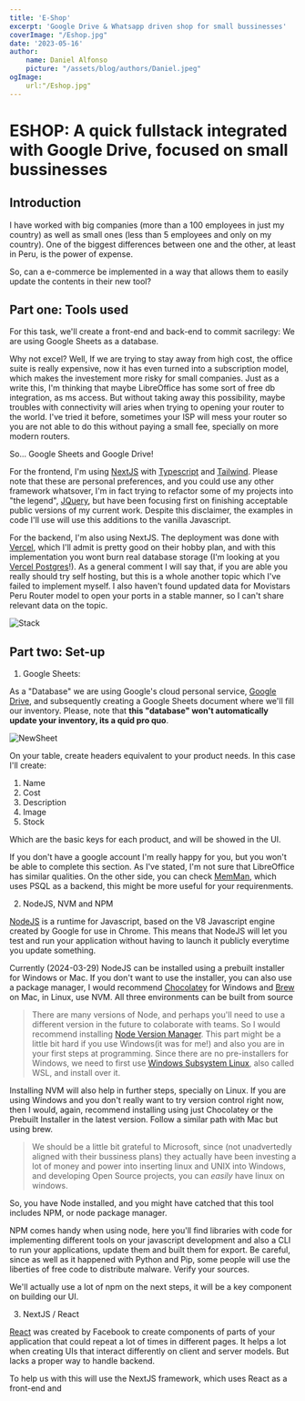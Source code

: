 ```yaml
---
title: 'E-Shop'
excerpt: 'Google Drive & Whatsapp driven shop for small bussinesses'
coverImage: "/Eshop.jpg"
date: '2023-05-16'
author: 
    name: Daniel Alfonso
    picture: "/assets/blog/authors/Daniel.jpeg"
ogImage:
    url:"/Eshop.jpg"
---
```


# ESHOP: A quick fullstack integrated with Google Drive, focused on small bussinesses

## Introduction
I have worked with big companies (more than a 100 employees in just my country) as well as small ones (less than 5 employees and only on my country). One of the biggest differences between one and the other, at least in Peru, is the power of expense. 

So, can a e-commerce be implemented in a way that allows them to easily update the contents in their new tool? 

## Part one: Tools used

For this task, we'll create a front-end and back-end to commit sacrilegy: We are using Google Sheets as a database. 

Why not excel? Well, If we are trying to stay away from high cost, the office suite is really expensive, now it has even turned into a subscription model, which makes the investement more risky for small companies. Just as a write this, I'm thinking that maybe LibreOffice has some sort of free db integration, as ms access. But without taking away this possibility, maybe troubles with connectivity will aries when trying to opening your router to the world. I've tried it before, sometimes your ISP will mess your router so you are not able to do this without paying a small fee, specially on more modern routers.

So... Google Sheets and Google Drive!

For the frontend, I'm using [NextJS](https://nextjs.org) with [Typescript](https://typescriptlang.org) and [Tailwind](https://tailwindcss.com). Please note that these are personal preferences, and you could use any other framework whatsover, I'm in fact trying to refactor some of my projects into "the legend", [JQuery](https://jquery.com/), but have been focusing first on finishing acceptable public versions of my current work. Despite this disclaimer, the examples in code I'll use will use this additions to the vanilla Javascript.

For the backend, I'm also using NextJS. The deployment was done with [Vercel](https://vercel.com), which I'll admit is pretty good on their hobby plan, and with this implementation you wont burn real database storage (I'm looking at you [Vercel Postgres](https://vercel.com)!). As a general comment I will say that, if you are able you really should try self hosting, but this is a whole another topic which I've failed to implement myself. I also haven't found updated data for Movistars Peru Router model to open your ports in a stable manner, so I can't share relevant data on the topic.

![Stack](/public/img/stack.jpg)

## Part two: Set-up

1. Google Sheets:

As a "Database" we are using Google's cloud personal service, [Google Drive](https://www.drive.google.com), and subsequently creating a Google Sheets document where we'll fill our inventory. Please, note that **this "database" won't automatically update your inventory, its a quid pro quo**. 

![NewSheet](/public/img/newsheet.jpg)

On your table, create headers equivalent to your product needs. In this case I'll create:

1. Name
2. Cost
3. Description
4. Image
5. Stock

Which are the basic keys for each product, and will be showed in the UI.

If you don't have a google account I'm really happy for you, but you won't be able to complete this section. As I've stated, I'm not sure that LibreOffice has similar qualities. On the other side, you can check [MemMan](https://public-memman.vercel.app), which uses PSQL as a backend, this might be more useful for your requirenments.

2. NodeJS, NVM and NPM

[NodeJS](https://nodejs.org/) is a runtime for Javascript, based on the V8 Javascript engine created by Google for use in Chrome. This means that NodeJS will let you test and run your application without having to launch it publicly everytime you update something. 

Currently (2024-03-29) NodeJS can be installed using a prebuilt installer for Windows or Mac. If you don't want to use the installer, you can also use a package manager, I would recommend [Chocolatey](https://chocolatey.org/) for Windows and [Brew](https://brew.sh/) on Mac, in Linux, use NVM. All three environments can be built from source

> There are many versions of Node, and perhaps you'll need to use a different version in the future to colaborate with teams. So I would recommend installing [Node Version Manager](https://github.com/nvm-sh/nvm). This part might be a little bit hard if you use Windows(it was for me!) and also you are in your first steps at programming. Since there are no pre-installers for Windows, we need to first use [Windows Subsystem Linux](https://learn.microsoft.com/en-us/windows/wsl/install), also called WSL, and install over it.

Installing NVM will also help in further steps, specially on Linux. If you are using Windows and you don't really want to try version control right now, then I would, again, recommend installing using just Chocolatey or the Prebuilt Installer in the latest version. Follow a similar path with Mac but using brew.

> We should be a little bit grateful to Microsoft, since (not unadvertedly aligned with their bussiness plans) they actually have been investing a lot of money and power into inserting linux and UNIX into Windows, and developing Open Source projects, you can _easily_ have linux on windows.

So, you have Node installed, and you might have catched that this tool includes NPM, or node package manager.

NPM comes handy when using node, here you'll find libraries with code for implementing different tools on your javascript development and also a CLI to run your applications, update them and built them for export. Be careful, since as well  as it happened with Python and Pip, some people will use the liberties of free code to distribute malware. Verify your sources.

We'll actually use a lot of npm on the next steps, it will be a key component on building our UI.

3. NextJS / React

[React](https://reactjs.org/) was created by Facebook to create components of parts of your application that could repeat a lot of times in different pages. It helps a lot when creating UIs that interact differently on client and server models. But lacks a proper way to handle backend. 

To help us with this will use the NextJS framework, which uses React as a front-end and
